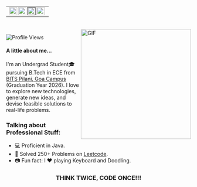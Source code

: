 <table>
    <tr>
    <td  align="center">
        <a href="https://www.linkedin.com/in/priyam47/">
        <img align="left" alt="Priyam | LinkdeIN" width="22px" src="https://cdn.imgbin.com/7/2/20/imgbin-linkedin-cuUL2VG2VGgyy8qC4LY4LWxvy.jpg" />
        </a>
        <a href="https://auth.geeksforgeeks.org/user/priyamagrawal2004">
        <img align="left" alt="Priyam | GeeksForGeeks" width="22px" src="https://media.geeksforgeeks.org/wp-content/cdn-uploads/20190710102234/download3.png" />
        </a>
        <a href="">
        <img align="left" alt="Priyam | Hackerrank" width="22px" src="https://upload.wikimedia.org/wikipedia/commons/4/40/HackerRank_Icon-1000px.png" />
        </a>
        </a>
         <a href="https://leetcode.com/priyam47/">
        <img align="left" alt="Priyam | LeetCode" width="22px" src="https://upload.wikimedia.org/wikipedia/commons/1/19/LeetCode_logo_black.png" />
        </a>
    </td>
    <tr>
</table>
<br>

<img align="right" alt="GIF" src="https://i.pinimg.com/originals/e4/26/70/e426702edf874b181aced1e2fa5c6cde.gif" height=300 width=300/>

![Profile Views](https://komarev.com/ghpvc/?username=Priyam-A&color=4AB197&label=Profile+Views)
#### A little about me...  
I'm an Undergrad Student🎓 pursuing B.Tech in ECE from  [BITS Pilani, Goa Campus](https://www.bits-pilani.ac.in/goa/)  (Graduation Year 2026). I love to explore new technologies, generate new ideas, and devise feasible solutions to real-life problems.

### Talking about Professional Stuff:

- 💻 Proficient in Java.
- 🥅 Solved 250+ Problems on [Leetcode](https://leetcode.com/priyam47/).
- 📷 Fun fact: I ❤️ playing Keyboard and Doodling. 

<div align="center">

### THINK TWICE, CODE ONCE!!!

</div>
